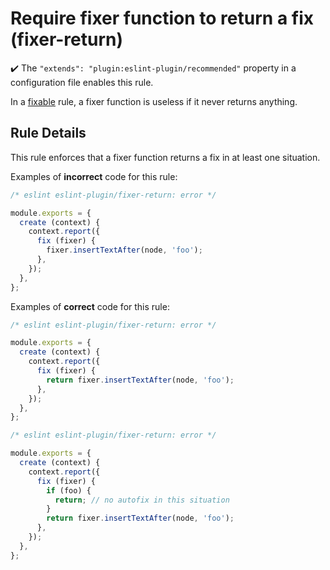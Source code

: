 # Require fixer function to return a fix (fixer-return)

✔️ The `"extends": "plugin:eslint-plugin/recommended"` property in a configuration file enables this rule.

In a [fixable](https://eslint.org/docs/developer-guide/working-with-rules#applying-fixes) rule, a fixer function is useless if it never returns anything.

## Rule Details

This rule enforces that a fixer function returns a fix in at least one situation.

Examples of **incorrect** code for this rule:

```js
/* eslint eslint-plugin/fixer-return: error */

module.exports = {
  create (context) {
    context.report({
      fix (fixer) {
        fixer.insertTextAfter(node, 'foo');
      },
    });
  },
};
```

Examples of **correct** code for this rule:

```js
/* eslint eslint-plugin/fixer-return: error */

module.exports = {
  create (context) {
    context.report({
      fix (fixer) {
        return fixer.insertTextAfter(node, 'foo');
      },
    });
  },
};
```

```js
/* eslint eslint-plugin/fixer-return: error */

module.exports = {
  create (context) {
    context.report({
      fix (fixer) {
        if (foo) {
          return; // no autofix in this situation
        }
        return fixer.insertTextAfter(node, 'foo');
      },
    });
  },
};
```
